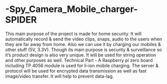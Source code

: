 # -Spy_Camera_Mobile_charger-SPIDER
This main purpose of the project is made for home security. It will automatically record &amp; send the video clips, snaps, audio to the users when they are far away from home. Also we can use it by charging our mobiles &amp; other stuff (5V, 3.3V). Though its main purpose is security &amp; surveillance so it’s product design is also very unique. It will be used for string operation and other purposes as well. Technical Part - A Raspberry pi zero board including TP 4056 module is used for li-ion mobile charging. The server &amp; protocol will be used for encrypted data transmission as well as fast image/video transfer. It will help to prevent data-lag.   
